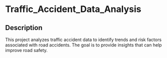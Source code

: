 # Traffic_Accident_Data_Analysis

## Description
This project analyzes traffic accident data to identify trends and risk factors associated with road accidents. The goal is to provide insights that can help improve road safety.